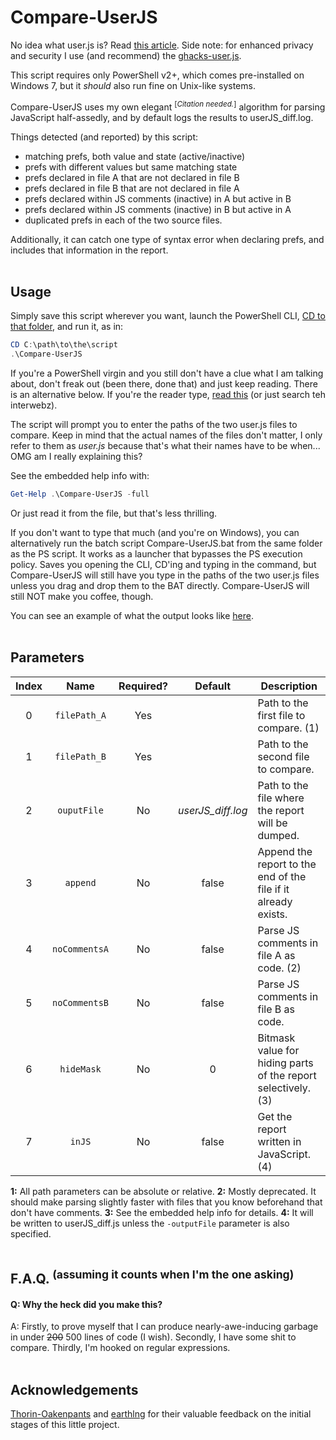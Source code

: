 # Compare-UserJS

No idea what user.js is? Read [this article](https://developer.mozilla.org/en-US/docs/Mozilla/Preferences/A_brief_guide_to_Mozilla_preferences). Side note: for enhanced privacy and security I use (and recommend) the [ghacks-user.js](https://github.com/ghacksuserjs/ghacks-user.js).

This script requires only PowerShell v2+, which comes pre-installed on Windows 7, but it *should* also run fine on Unix-like systems.

Compare-UserJS uses my own elegant <sup>[<i>Citation needed.</i>]</sup>  algorithm for parsing JavaScript half-assedly, and by default logs the results to userJS_diff.log.

Things detected (and reported) by this script:

- matching prefs, both value and state (active/inactive)
- prefs with different values but same matching state
- prefs declared in file A that are not declared in file B
- prefs declared in file B that are not declared in file A
- prefs declared within JS comments (inactive) in A but active in B
- prefs declared within JS comments (inactive) in B but active in A
- duplicated prefs in each of the two source files.

Additionally, it can catch one type of syntax error when declaring prefs, and includes that information in the report.
<br><br>


## Usage

Simply save this script wherever you want, launch the PowerShell CLI, [CD to that folder](https://ss64.com/ps/set-location.html), and run it, as in:

```PowerShell
CD C:\path\to\the\script
.\Compare-UserJS
```

If you're a PowerShell virgin and you still don't have a clue what I am talking about, don't freak out (been there, done that) and just keep reading. There is an alternative below. If you're the reader type, [read this](https://ss64.com/ps/syntax-run.html) (or just search teh interwebz).

The script will prompt you to enter the paths of the two user.js files to compare. Keep in mind that the actual names of the files don't matter, I only refer to them as *user.js* because that's what their names have to be when... OMG am I really explaining this?

See the embedded help info with:

```PowerShell
Get-Help .\Compare-UserJS -full
```

Or just read it from the file, but that's less thrilling.

If you don't want to type that much (and you're on Windows), you can alternatively run the batch script Compare-UserJS.bat from the same folder as the PS script. It works as a launcher that bypasses the PS execution policy. Saves you opening the CLI, CD'ing and typing in the command, but Compare-UserJS will still have you type in the paths of the two user.js files unless you drag and drop them to the BAT directly. Compare-UserJS will still NOT make you coffee, though.

You can see an example of what the output looks like [here](userJS_diff.log).
<br><br>


## Parameters

|**Index** |   **Name**    | **Required?** |    **Default**    |                        **Description**                        |
|:--------:|:-------------:|:-------------:|:-----------------:|---------------------------------------------------------------|
|    0     | `filePath_A`  |      Yes      |                   | Path to the first file to compare. (1)                        |
|    1     | `filePath_B`  |      Yes      |                   | Path to the second file to compare.                           |
|    2     |  `ouputFile`  |      No       | *userJS_diff.log* | Path to the file where the report will be dumped.             |
|    3     |   `append`    |      No       |       false       | Append the report to the end of the file if it already exists.|
|    4     | `noCommentsA` |      No       |       false       | Parse JS comments in file A as code. (2)                      |
|    5     | `noCommentsB` |      No       |       false       | Parse JS comments in file B as code.                          |
|    6     |  `hideMask`   |      No       |         0         | Bitmask value for hiding parts of the report selectively. (3) |
|    7     |    `inJS`     |      No       |       false       | Get the report written in JavaScript. (4)                     |

**1:** All path parameters can be absolute or relative. 
**2:** Mostly deprecated. It should make parsing slightly faster with files that you know beforehand that don't have comments. 
**3:** See the embedded help info for details. 
**4:** It will be written to userJS_diff.js unless the `-outputFile` parameter is also specified.
<br><br>


## F.A.Q. <sup>(assuming it counts when I'm the one asking)</sup>

#### Q: Why the heck did you make this?
A: Firstly, to prove myself that I can produce nearly-awe-inducing garbage in under ~~200~~ 500 lines of code (I wish). Secondly, I have some shit to compare. Thirdly, I'm hooked on regular expressions.
<br><br>


## Acknowledgements
[Thorin-Oakenpants](https://github.com/Thorin-Oakenpants) and [earthlng](https://github.com/earthlng) for their valuable feedback on the initial stages of this little project.
